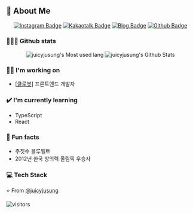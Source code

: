## 👋 About Me

<p align="center">
  <a href="https://instagram.com/juicyjusung/"><img alt="Instagram Badge" src="https://img.shields.io/badge/-Instagram-1ca0f1?style=flat-square&labelColor=1ca0f1&logo=instagram&logoColor=white&link=https://instagram.com/juicyjusung"></a>
  <a href="https://open.kakao.com/o/ses83Xlc/"><img alt="Kakaotalk Badge" src="https://img.shields.io/badge/-KakaoTalk-yellow?style=flat-square&logo=messenger&logoColor=white&link=https://open.kakao.com/o/ses83Xlc"></a>
  <a href="https://juicylog.com"><img alt="Blog  Badge" src="https://img.shields.io/badge/juicylog(blog)-purple?&style=flat-square&logo=google-chrome&logoColor=white&link=https://juicylog.com"></a>
  <a href="https://github.com/juicyjusung"><img alt="Github  Badge" src="https://img.shields.io/badge/github-black?&style=flat-square&logo=github&logoColor=white&link=https://github.com/juicyjusung"></a>
</p>


### 👨🏻‍💻 Github stats

<p align="center">
  <img align="center" src="https://github-readme-stats.vercel.app/api/top-langs/?username=juicyjusung&theme=gruvbox&hide=glsl,python" alt="juicyjusung's Most used lang" />
  <img align="center" src="https://github-readme-stats.vercel.app/api?username=juicyjusung&&show_icons=true&theme=gruvbox&show_icons=true" alt="juicyjusung's Github Stats" />  
</p>  

### 👩‍💻 I'm working on
- [[클로봇]](https://www.clobot.co.kr/) 프론트앤드 개발자 

### ✔️ I'm currently learning
 - TypeScript
 - React
 
### 🌴 Fun facts
- 주짓수 블루벨트
- 2012년 한국 창의력 올림픽 우승자


### 💻 Tech Stack 



⭐️ From [@juicyjusung](https://github.com/juicyjusung)

![visitors](https://visitor-badge.laobi.icu/badge?page_id=juicyjusung.juicyjusung)

